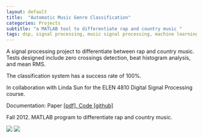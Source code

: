 ```yaml
---
layout: default
title:  "Automatic Music Genre Classification"
categories: Projects
subtitle: "a MATLAB tool to differentiate rap and country music "
tags: dsp, signal processing, music signal processing, machine learning, matlab
---
```


A signal processing project to differentiate between rap and country music.
Tests designed include zero crossings detection, beat histogram analysis, and mean RMS.

The classification system has a success rate of 100%.

In collaboration with Linda Sun for the ELEN 4810 Digital Signal Processing course.

Documentation: Paper <a href="dsp_report.pdf">[pdf],
Code <a href="https://github.com/amritamaz/country-rap">[github]</a>

Fall 2012. MATLAB program to differentiate rap and country music.

<img src="../images/work/dsp.png" />
<img src="../images/work/dsp3.png" />